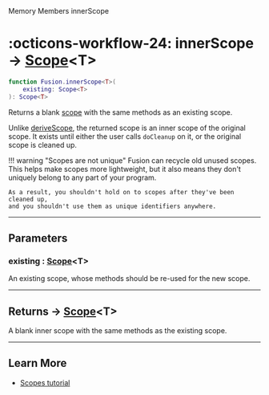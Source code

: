 <nav class="fusiondoc-api-breadcrumbs">
	<span>Memory</span>
	<span>Members</span>
	<span>innerScope</span>
</nav>

<h1 class="fusiondoc-api-header" markdown>
	<span class="fusiondoc-api-icon" markdown>:octicons-workflow-24:</span>
	<span class="fusiondoc-api-name">innerScope</span>
	<span class="fusiondoc-api-type">
		-> <a href="../../types/scope">Scope</a>&lt;T&gt;
	</span>
</h1>

```Lua
function Fusion.innerScope<T>(
	existing: Scope<T>
): Scope<T>
```

Returns a blank [scope](../../types/scope) with the same methods as an existing
scope.

Unlike [deriveScope](../derivescope), the returned scope is an inner scope of 
the original scope. It exists until either the user calls `doCleanup` on it, or
the original scope is cleaned up.

!!! warning "Scopes are not unique"
	Fusion can recycle old unused scopes. This helps make scopes more
	lightweight, but it also means they don't uniquely belong to any part of
	your program.

	As a result, you shouldn't hold on to scopes after they've been cleaned up,
	and you shouldn't use them as unique identifiers anywhere.

-----

## Parameters

<h3 markdown>
	existing
	<span class="fusiondoc-api-type">
		: <a href="../../types/scope">Scope</a>&lt;T&gt;
	</span>
</h3>

An existing scope, whose methods should be re-used for the new scope.

-----

<h2 markdown>
	Returns
	<span class="fusiondoc-api-type">
		-> <a href="../../types/scope">Scope</a>&lt;T&gt;
	</span>
</h2>

A blank inner scope with the same methods as the existing scope.

-----

## Learn More

- [Scopes tutorial](../../../../tutorials/fundamentals/scopes)